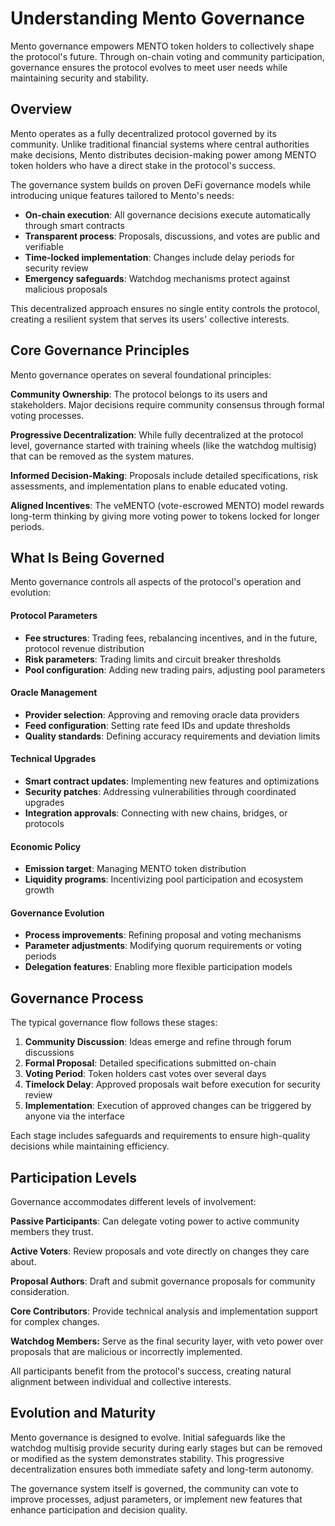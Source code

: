# Understanding Mento Governance

Mento governance empowers MENTO token holders to collectively shape the protocol's future. Through on-chain voting and community participation, governance ensures the protocol evolves to meet user needs while maintaining security and stability.

## Overview

Mento operates as a fully decentralized protocol governed by its community. Unlike traditional financial systems where central authorities make decisions, Mento distributes decision-making power among MENTO token holders who have a direct stake in the protocol's success.

The governance system builds on proven DeFi governance models while introducing unique features tailored to Mento's needs:

* **On-chain execution**: All governance decisions execute automatically through smart contracts
* **Transparent process**: Proposals, discussions, and votes are public and verifiable
* **Time-locked implementation**: Changes include delay periods for security review
* **Emergency safeguards**: Watchdog mechanisms protect against malicious proposals

This decentralized approach ensures no single entity controls the protocol, creating a resilient system that serves its users' collective interests.

## **Core Governance Principles**

Mento governance operates on several foundational principles:

**Community Ownership**: The protocol belongs to its users and stakeholders. Major decisions require community consensus through formal voting processes.

**Progressive Decentralization**: While fully decentralized at the protocol level, governance started with training wheels (like the watchdog multisig) that can be removed as the system matures.

**Informed Decision-Making**: Proposals include detailed specifications, risk assessments, and implementation plans to enable educated voting.

**Aligned Incentives**: The veMENTO (vote-escrowed MENTO) model rewards long-term thinking by giving more voting power to tokens locked for longer periods.

## **What Is Being Governed**

Mento governance controls all aspects of the protocol's operation and evolution:

#### **Protocol Parameters**

* **Fee structures**: Trading fees, rebalancing incentives, and in the future, protocol revenue distribution
* **Risk parameters**: Trading limits and circuit breaker thresholds
* **Pool configuration**: Adding new trading pairs, adjusting pool parameters

#### **Oracle Management**

* **Provider selection**: Approving and removing oracle data providers
* **Feed configuration**: Setting rate feed IDs and update thresholds
* **Quality standards**: Defining accuracy requirements and deviation limits

#### **Technical Upgrades**

* **Smart contract updates**: Implementing new features and optimizations
* **Security patches**: Addressing vulnerabilities through coordinated upgrades
* **Integration approvals**: Connecting with new chains, bridges, or protocols

#### **Economic Policy**

* **Emission target**: Managing MENTO token distribution
* **Liquidity programs**: Incentivizing pool participation and ecosystem growth

#### **Governance Evolution**

* **Process improvements**: Refining proposal and voting mechanisms
* **Parameter adjustments**: Modifying quorum requirements or voting periods
* **Delegation features**: Enabling more flexible participation models

## Governance Process

The typical governance flow follows these stages:

1. **Community Discussion**: Ideas emerge and refine through forum discussions
2. **Formal Proposal**: Detailed specifications submitted on-chain
3. **Voting Period**: Token holders cast votes over several days
4. **Timelock Delay**: Approved proposals wait before execution for security review
5. **Implementation**: Execution of approved changes can be triggered by anyone via the interface

Each stage includes safeguards and requirements to ensure high-quality decisions while maintaining efficiency.

## **Participation Levels**

Governance accommodates different levels of involvement:

**Passive Participants**: Can delegate voting power to active community members they trust.

**Active Voters**: Review proposals and vote directly on changes they care about.

**Proposal Authors**: Draft and submit governance proposals for community consideration.

**Core Contributors**: Provide technical analysis and implementation support for complex changes.

**Watchdog Members:** Serve as the final security layer, with veto power over proposals that are malicious or incorrectly implemented.

All participants benefit from the protocol's success, creating natural alignment between individual and collective interests.

## **Evolution and Maturity**

Mento governance is designed to evolve. Initial safeguards like the watchdog multisig provide security during early stages but can be removed or modified as the system demonstrates stability. This progressive decentralization ensures both immediate safety and long-term autonomy.

The governance system itself is governed, the community can vote to improve processes, adjust parameters, or implement new features that enhance participation and decision quality.
